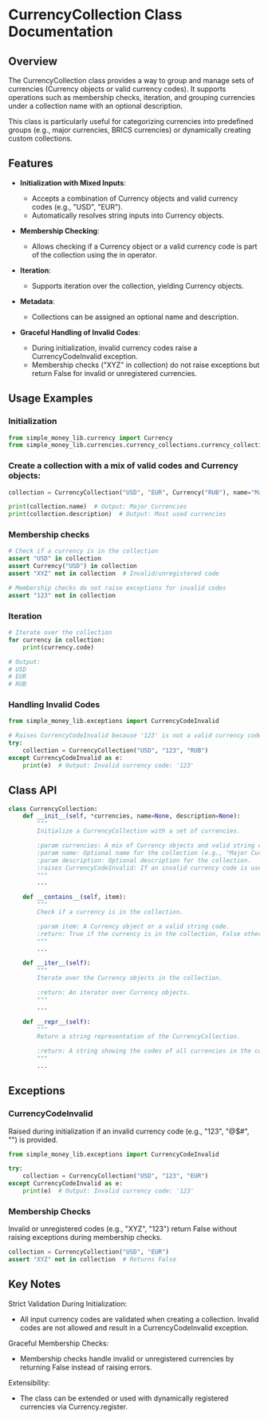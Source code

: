 # CurrencyCollection Class Documentation
## **Overview**

The CurrencyCollection class provides a way to group and manage sets of currencies (Currency objects or valid currency codes). It supports operations such as membership checks, iteration, and grouping currencies under a collection name with an optional description.

This class is particularly useful for categorizing currencies into predefined groups (e.g., major currencies, BRICS currencies) or dynamically creating custom collections.
## Features

- **Initialization with Mixed Inputs**:
  - Accepts a combination of Currency objects and valid currency codes (e.g., "USD", "EUR").
  - Automatically resolves string inputs into Currency objects.

- **Membership Checking**:
  - Allows checking if a Currency object or a valid currency code is part of the collection using the in operator.

- **Iteration**:
  - Supports iteration over the collection, yielding Currency objects.

- **Metadata**:
  - Collections can be assigned an optional name and description.

- **Graceful Handling of Invalid Codes**:
  - During initialization, invalid currency codes raise a CurrencyCodeInvalid exception.
  - Membership checks ("XYZ" in collection) do not raise exceptions but return False for invalid or unregistered currencies.

## Usage Examples
### Initialization

```python
from simple_money_lib.currency import Currency
from simple_money_lib.currencies.currency_collections.currency_collections import CurrencyCollection
```

### Create a collection with a mix of valid codes and Currency objects:

```python
collection = CurrencyCollection("USD", "EUR", Currency("RUB"), name="Major Currencies", description="Most used currencies")

print(collection.name)  # Output: Major Currencies
print(collection.description)  # Output: Most used currencies
```

### Membership checks
```python
# Check if a currency is in the collection
assert "USD" in collection
assert Currency("USD") in collection
assert "XYZ" not in collection  # Invalid/unregistered code

# Membership checks do not raise exceptions for invalid codes
assert "123" not in collection
```
### Iteration
```python
# Iterate over the collection
for currency in collection:
    print(currency.code)

# Output:
# USD
# EUR
# RUB
```
### Handling Invalid Codes

```python
from simple_money_lib.exceptions import CurrencyCodeInvalid

# Raises CurrencyCodeInvalid because '123' is not a valid currency code
try:
    collection = CurrencyCollection("USD", "123", "RUB")
except CurrencyCodeInvalid as e:
    print(e)  # Output: Invalid currency code: '123'
```

## Class API
```python
class CurrencyCollection:
    def __init__(self, *currencies, name=None, description=None):
        """
        Initialize a CurrencyCollection with a set of currencies.

        :param currencies: A mix of Currency objects and valid string codes.
        :param name: Optional name for the collection (e.g., "Major Currencies").
        :param description: Optional description for the collection.
        :raises CurrencyCodeInvalid: If an invalid currency code is used during initialization.
        """
        ...

    def __contains__(self, item):
        """
        Check if a currency is in the collection.

        :param item: A Currency object or a valid string code.
        :return: True if the currency is in the collection, False otherwise.
        """
        ...

    def __iter__(self):
        """
        Iterate over the Currency objects in the collection.

        :return: An iterator over Currency objects.
        """
        ...

    def __repr__(self):
        """
        Return a string representation of the CurrencyCollection.

        :return: A string showing the codes of all currencies in the collection.
        """
        ...
```

## Exceptions
### CurrencyCodeInvalid
Raised during initialization if an invalid currency code (e.g., "123", "@$#", "") is provided.

```python
from simple_money_lib.exceptions import CurrencyCodeInvalid

try:
    collection = CurrencyCollection("USD", "123", "EUR")
except CurrencyCodeInvalid as e:
    print(e)  # Output: Invalid currency code: '123'
```
### Membership Checks
Invalid or unregistered codes (e.g., "XYZ", "123") return False without raising exceptions during membership checks.
```python
collection = CurrencyCollection("USD", "EUR")
assert "XYZ" not in collection  # Returns False
```

## Key Notes

Strict Validation During Initialization:
- All input currency codes are validated when creating a collection. Invalid codes are not allowed and result in a CurrencyCodeInvalid exception.

Graceful Membership Checks:
- Membership checks handle invalid or unregistered currencies by returning False instead of raising errors.

Extensibility:
- The class can be extended or used with dynamically registered currencies via Currency.register.
